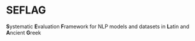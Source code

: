 # SEFLAG
**S**ystematic **E**valuation **F**ramework for NLP models and datasets in **L**atin and **A**ncient **G**reek

